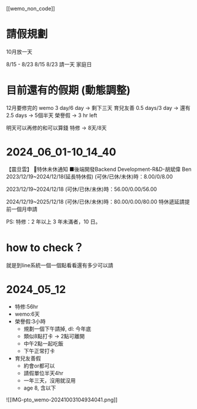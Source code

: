 [[wemo_non_code]]


# 請假規劃


10月放一天

8/15 - 8/23 
8/15 
8/23
請一天 家庭日


# 目前還有的假期 (動態調整)
12月要修完的
wemo 3 day/6 day ->  剩下三天
育兒友善 0.5 days/3 day ->  還有 2.5 days -> 5個半天
榮譽假 -> 3 hr left 

明天可以再修的和可以算錢
特修 -> 8天/8天


#  2024_06_01-10_14_40


【震旦雲】 
📣特休未休通知
■後端開發Backend Development-R&D-胡斌偉 Ben
2023/12/19~2024/12/18(延長特休假)
(可休/已休/未休)時：8.00/0/8.00

2023/12/19~2024/12/18
(可休/已休/未休)時：56.00/0.00/56.00

2024/12/19~2025/12/18
(可休/已休/未休)時：80.00/0.00/80.00
特休遞延請提前一個月申請



PS: 特修：2 年以上 3 年未滿者，10 日。

# how to check？
就是到line系統一個一個點看看還有多少可以請


# 2024_05_12
- 特修:56hr
- wemo:6天
- 榮譽假:3小時  
	- 規劃一個下午請掉, dl: 今年底
	- 類似8點打卡 -> 2點可離開
	- 中午2點一起吃飯
	- 下午正常打卡
- 育兒友善假 
	- 約會or都可以
	- 請假單位半天4hr
	- 一年三天，沒用就沒用
	- age 8, 含以下


![[IMG-pto_wemo-20241003104934041.png]]
